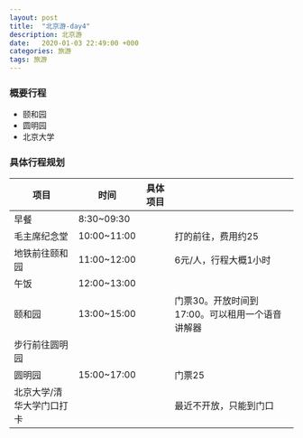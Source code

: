 ```yaml
---
layout: post
title:  "北京游-day4"
description: 北京游
date:   2020-01-03 22:49:00 +000
categories: 旅游
tags: 旅游
---
```


### 概要行程

- 颐和园
- 圆明园
- 北京大学

### 具体行程规划

| 项目                      | 时间        | 具体项目 |                                                 |
| ------------------------- | ----------- | -------- | ----------------------------------------------- |
| 早餐                      | 8:30~09:30  |          |                                                 |
| 毛主席纪念堂              | 10:00~11:00 |          | 打的前往，费用约25                              |
| 地铁前往颐和园            | 11:00~12:00 |          | 6元/人，行程大概1小时                           |
| 午饭                      | 12:00~13:00 |          |                                                 |
| 颐和园                    | 13:00~15:00 |          | 门票30。开放时间到17:00。可以租用一个语音讲解器 |
| 步行前往圆明园            |             |          |                                                 |
| 圆明园                    | 15:00~17:00 |          | 门票25                                          |
| 北京大学/清华大学门口打卡 |             |          | 最近不开放，只能到门口                          |

